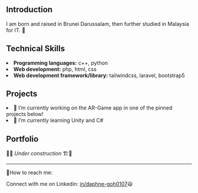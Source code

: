<h2>Introduction</h2>
I am born and raised in Brunei Darussalam, then further studied in Malaysia for IT. 👾

<h2>Technical Skills</h2>
<li><b>Programming languages:</b> c++, python</li>
<li><b>Web development:</b> php, html, css</li>
<li><b>Web development framework/library:</b> tailwindcss, laravel, bootstrap5</li>

<h2>Projects</h2>
<li>🔭 I’m currently working on the AR-Game app in one of the pinned projects below!</li> 
<li>🌱 I’m currently learning Unity and C#</li>

<h2>Portfolio</h2>
🧱🚧<i> Under construction </i>🏗🧱

<hr>
<p>📲How to reach me: </p>
<p>Connect with me on Linkedin: <a href="[in/daphne-goh0107](https://www.linkedin.com/in/daphne-goh0107/)">in/daphne-goh0107</a>😃</p>

<!--
**0107daphne/0107daphne** is a ✨ _special_ ✨ repository because its `README.md` (this file) appears on your GitHub profile.

Here are some ideas to get you started:


- 👯 I’m looking to collaborate on ...
- 🤔 I’m looking for help with ...
- 💬 Ask me about ...
- 📫 
- 😄 Pronouns: ...
- ⚡ Fun fact: ...
-->
